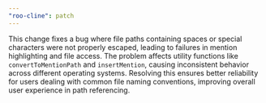 ```yaml
---
"roo-cline": patch
---
```


This change fixes a bug where file paths containing spaces or special characters were not properly escaped, leading to failures in mention highlighting and file access. The problem affects utility functions like `convertToMentionPath` and `insertMention`, causing inconsistent behavior across different operating systems. Resolving this ensures better reliability for users dealing with common file naming conventions, improving overall user experience in path referencing.
